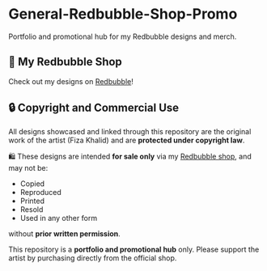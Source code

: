 # General-Redbubble-Shop-Promo
Portfolio and promotional hub for my Redbubble designs and merch.


## 🎨 My Redbubble Shop
Check out my designs on [Redbubble](https://fizz-script.redbubble.com)!


## 🔒 Copyright and Commercial Use

All designs showcased and linked through this repository are the original work of the artist (Fiza Khalid) and are **protected under copyright law**.

🛍️ These designs are intended **for sale only** via my [Redbubble shop](https://fizz-script.redbubble.com), and may not be:
- Copied
- Reproduced
- Printed
- Resold
- Used in any other form

without **prior written permission**.

This repository is a **portfolio and promotional hub** only. Please support the artist by purchasing directly from the official shop.
